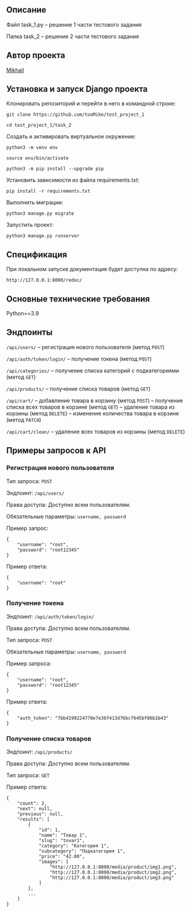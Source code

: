 ## Описание

Файл task_1.py – решение 1 части тестового задания

Папка task_2 – решение 2 части тестового задания

## Автор проекта

[Mikhail](https://github.com/tooMike)

## Установка и запуск Django проекта

Клонировать репозиторий и перейти в него в командной строке:

```
git clone https://github.com/tooMike/test_project_1
```

```
cd test_project_1/task_2
```

Cоздать и активировать виртуальное окружение:

```
python3 -m venv env
```

```
source env/bin/activate
```

```
python3 -m pip install --upgrade pip
```

Установить зависимости из файла requirements.txt:

```
pip install -r requirements.txt
```

Выполнить миграции:

```
python3 manage.py migrate
```

Запустить проект:

```
python3 manage.py runserver
```

## Спецификация

При локальном запуске документация будет доступна по адресу:

```
http://127.0.0.1:8000/redoc/
```

## Основные технические требования

Python==3.9

## Эндпоинты

`/api/users/` – регистрация нового пользователя (метод `POST`)

`/api/auth/token/login/` – получение токена (метод `POST`)

`/api/categories/` – получение списка категорий с подкатегориями (метод `GET`)

`/api/products/` – получение списка товаров (метод `GET`)

`/api/cart/`
– добавление товара в корзину (метод `POST`)
– получение списка всех товаров в корзине (метод `GET`)
– удаление товара из корзины (метод `DELETE`)
– изменение количества товара в корзине (метод `PATCH`)

`/api/cart/clean/` – удаление всех товаров из корзины (метод `DELETE`)




## Примеры запросов к API

### Регистрация нового пользователя

Тип запроса: `POST`

Эндпоинт: `/api/users/`

Права доступа: Доступно всем пользователям.

Обязательные параметры: `username, password`

Пример запрос:

```
{
    "username": "root",
    "password": "root12345"
}
```

Пример ответа:

```
{
    "username": "root"
}
```

### Получение токена

Эндпоинт: `/api/auth/token/login/`

Права доступа: Доступно всем пользователям.

Тип запроса: `POST`

Обязательные параметры: `username, password`

Пример запроса: 

```
{
    "username": "root",
    "password": "root12345"
}
```

Пример ответа:

```
{
    "auth_token": "7bb4199224770e7e36f413d76bcf645bf06b1b43"
}
```

### Получение списка товаров

Эндпоинт: `/api/products/`

Права доступа: Доступно всем пользователям.

Тип запроса: `GET`

Пример ответа:

```
{
    "count": 2,
    "next": null,
    "previous": null,
    "results": [
        {
            "id": 1,
            "name": "Товар 1",
            "slug": "tovar1",
            "category": "Категория 1",
            "subcategory": "Подкатегория 1",
            "price": "42.00",
            "images": [
                "http://127.0.0.1:8000/media/product/img1.png",
                "http://127.0.0.1:8000/media/product/img2.png",
                "http://127.0.0.1:8000/media/product/img3.png"
            ]
        },
        ...
    ]
}
```